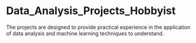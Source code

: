 # Data_Analysis_Projects_Hobbyist
The projects are designed to provide practical experience in the application of data analysis and machine learning techniques to understand.
